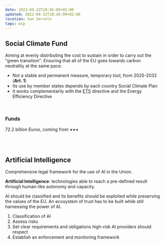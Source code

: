 ```yaml
---
date: 2022-04-22T10:45:09+02:00
updated: 2022-04-22T10:45:09+02:00
location: San Servolo
tags: wip
---
```

## Social Climate Fund

Aiming at evenly distributing the cost to sustain in order to carry out the <q>green transition</q>. Ensuring that all of the EU goes towards carbon neutrality at the same pace.

-  Not a stable and permanent measure, temporary tool, from 2025-2032 (**Art. 1**)
- Its use by member states depends by each country Social Climate Plan 
- It works complementarily with the <abbr title='Emission Trading System'>ETS</abbr> directive and the Energy Efficiency Directive

<br>

### Funds

72.2 billion Euros, coming from <b class='missing'>+++</b>

<br>
<br>

## Artificial Intelligence

Comprehensive legal framework for the use of AI in the Union.

**Artificial Intelligence**: technologies able to reach a pre-defined result through human-like autonomy and capacity.

AI should be classified and its benefits should be exploited while preserving the values of the EU. An ecosystem of trust has to be built while still harnessing the power of AI.

1. Classification of AI
2. Assess risks
3. Set clear requirements and obligations high-risk AI providers should respect
4. Establish an enforcement and monitoring framework


